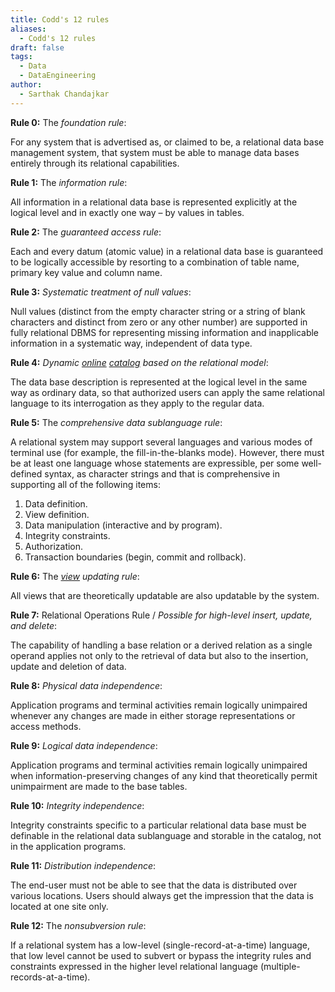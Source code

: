 ```yaml
---
title: Codd's 12 rules
aliases:
  - Codd's 12 rules
draft: false
tags:
  - Data
  - DataEngineering
author:
  - Sarthak Chandajkar
---
```

**Rule 0:** The _foundation rule_:

For any system that is advertised as, or claimed to be, a relational data base management system, that system must be able to manage data bases entirely through its relational capabilities.

**Rule 1:** The _information rule_:

All information in a relational data base is represented explicitly at the logical level and in exactly one way – by values in tables.

**Rule 2:** The _guaranteed access rule_:

Each and every datum (atomic value) in a relational data base is guaranteed to be logically accessible by resorting to a combination of table name, primary key value and column name.

**Rule 3:** _Systematic treatment of null values_:

Null values (distinct from the empty character string or a string of blank characters and distinct from zero or any other number) are supported in fully relational DBMS for representing missing information and inapplicable information in a systematic way, independent of data type.

**Rule 4:** _Dynamic [online](https://en.wikipedia.org/wiki/Online "Online") [catalog](https://en.wikipedia.org/wiki/Database_catalog "Database catalog") based on the relational model_:

The data base description is represented at the logical level in the same way as ordinary data, so that authorized users can apply the same relational language to its interrogation as they apply to the regular data.

**Rule 5:** The _comprehensive data sublanguage rule_:

A relational system may support several languages and various modes of terminal use (for example, the fill-in-the-blanks mode). However, there must be at least one language whose statements are expressible, per some well-defined syntax, as character strings and that is comprehensive in supporting all of the following items:

1. Data definition.
2. View definition.
3. Data manipulation (interactive and by program).
4. Integrity constraints.
5. Authorization.
6. Transaction boundaries (begin, commit and rollback).

**Rule 6:** The _[view](https://en.wikipedia.org/wiki/View_(SQL) "View (SQL)") updating rule_:

All views that are theoretically updatable are also updatable by the system.

**Rule 7:** Relational Operations Rule / _Possible for high-level insert, update, and delete_:

The capability of handling a base relation or a derived relation as a single operand applies not only to the retrieval of data but also to the insertion, update and deletion of data.

**Rule 8:** _Physical data independence_:

Application programs and terminal activities remain logically unimpaired whenever any changes are made in either storage representations or access methods.

**Rule 9:** _Logical data independence_:

Application programs and terminal activities remain logically unimpaired when information-preserving changes of any kind that theoretically permit unimpairment are made to the base tables.

**Rule 10:** _Integrity independence_:

Integrity constraints specific to a particular relational data base must be definable in the relational data sublanguage and storable in the catalog, not in the application programs.

**Rule 11:** _Distribution independence_:

The end-user must not be able to see that the data is distributed over various locations. Users should always get the impression that the data is located at one site only.

**Rule 12:** The _nonsubversion rule_:

If a relational system has a low-level (single-record-at-a-time) language, that low level cannot be used to subvert or bypass the integrity rules and constraints expressed in the higher level relational language (multiple-records-at-a-time).


